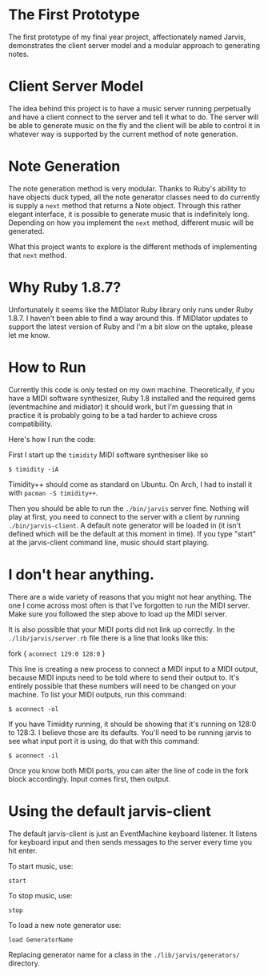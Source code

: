 # The First Prototype

The first prototype of my final year project, affectionately named Jarvis,
demonstrates the client server model and a modular approach to generating notes.

# Client Server Model

The idea behind this project is to have a music server running perpetually and
have a client connect to the server and tell it what to do. The server will be
able to generate music on the fly and the client will be able to control it in
whatever way is supported by the current method of note generation.

# Note Generation

The note generation method is very modular. Thanks to Ruby's ability to have
objects duck typed, all the note generator classes need to do currently is
supply a `next` method that returns a Note object. Through this rather elegant
interface, it is possible to generate music that is indefinitely long. Depending
on how you implement the `next` method, different music will be generated.

What this project wants to explore is the different methods of implementing that
`next` method.

# Why Ruby 1.8.7?

Unfortunately it seems like the MIDIator Ruby library only runs under Ruby
1.8.7. I haven't been able to find a way around this. If MIDIator updates to
support the latest version of Ruby and I'm a bit slow on the uptake, please let
me know.

# How to Run

Currently this code is only tested on my own machine. Theoretically, if you have
a MIDI software synthesizer, Ruby 1.8 installed and the required gems
(eventmachine and midiator) it should work, but I'm guessing that in practice it
is probably going to be a tad harder to achieve cross compatibility.

Here's how I run the code:

First I start up the `timidity` MIDI software synthesiser like so

    $ timidity -iA

Timidity++ should come as standard on Ubuntu. On Arch, I had to install it with
`pacman -S timidity++`.

Then you should be able to run the `./bin/jarvis` server fine. Nothing will play
at first, you need to connect to the server with a client by running
`./bin/jarvis-client`. A default note generator will be loaded in (it isn't
defined which will be the default at this moment in time). If you type "start"
at the jarvis-client command line, music should start playing.

# I don't hear anything.

There are a wide variety of reasons that you might not hear anything. The one I
come across most often is that I've forgotten to run the MIDI server. Make sure
you followed the step above to load up the MIDI server.

It is also possible that your MIDI ports did not link up correctly. In the
`./lib/jarvis/server.rb` file there is a line that looks like this:

   fork { `aconnect 129:0 128:0` }

This line is creating a new process to connect a MIDI input to a MIDI output,
because MIDI inputs need to be told where to send their output to. It's entirely
possible that these numbers will need to be changed on your machine. To list
your MIDI outputs, run this command:

    $ aconnect -ol

If you have Timidity running, it should be showing that it's running on 128:0 to
128:3. I believe those are its defaults. You'll need to be running jarvis to see
what input port it is using, do that with this command:

    $ aconnect -il

Once you know both MIDI ports, you can alter the line of code in the fork block
accordingly. Input comes first, then output.

# Using the default jarvis-client

The default jarvis-client is just an EventMachine keyboard listener. It listens
for keyboard input and then sends messages to the server every time you hit
enter.

To start music, use:

    start

To stop music, use:

    stop

To load a new note generator use:

    load GeneratorName

Replacing generator name for a class in the `./lib/jarvis/generators/`
directory.
